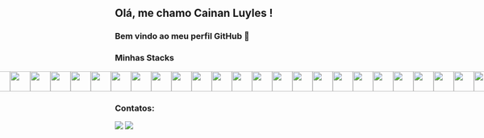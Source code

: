 <link rel="stylesheet" href="https://cdn.jsdelivr.net/gh/devicons/devicon@v2.15.1/devicon.min.css">
          

## Olá, me chamo Cainan Luyles ! 
### Bem vindo ao meu perfil GitHub 👋

### Minhas Stacks
<div style="display:flex; flex-direction:row; justify-content:center; align-items:center, gap:5px">
<img margin="5" width="40" height="40" src="https://cdn.jsdelivr.net/gh/devicons/devicon/icons/arduino/arduino-original.svg" />
<img width="40" height="40" src="https://cdn.jsdelivr.net/gh/devicons/devicon/icons/bootstrap/bootstrap-original.svg" />
<img width="40" height="40" src="https://cdn.jsdelivr.net/gh/devicons/devicon/icons/csharp/csharp-original.svg" />
<img width="40" height="40" src="https://cdn.jsdelivr.net/gh/devicons/devicon/icons/css3/css3-original.svg" />
<img width="40" height="40" src="https://cdn.jsdelivr.net/gh/devicons/devicon/icons/docker/docker-original.svg" />
<img width="40" height="40" src="https://cdn.jsdelivr.net/gh/devicons/devicon/icons/electron/electron-original.svg" />
<img width="40" height="40" src="https://cdn.jsdelivr.net/gh/devicons/devicon/icons/express/express-original-wordmark.svg" />
<img width="40" height="40" src="https://cdn.jsdelivr.net/gh/devicons/devicon/icons/firebase/firebase-plain.svg" />
<img width="40" height="40" src="https://cdn.jsdelivr.net/gh/devicons/devicon/icons/git/git-original.svg" />
<img width="40" height="40" src="https://cdn.jsdelivr.net/gh/devicons/devicon/icons/github/github-original.svg" />
<img width="40" height="40" src="https://cdn.jsdelivr.net/gh/devicons/devicon/icons/html5/html5-original.svg" />
<img width="40" height="40" src="https://cdn.jsdelivr.net/gh/devicons/devicon/icons/javascript/javascript-original.svg" />
<img width="40" height="40" src="https://cdn.jsdelivr.net/gh/devicons/devicon/icons/jest/jest-plain.svg" />
<img width="40" height="40" src="https://cdn.jsdelivr.net/gh/devicons/devicon/icons/mongodb/mongodb-original.svg" />
<img width="40" height="40" src="https://cdn.jsdelivr.net/gh/devicons/devicon/icons/mysql/mysql-original.svg" />
<img width="40" height="40" src="https://cdn.jsdelivr.net/gh/devicons/devicon/icons/nextjs/nextjs-original.svg" />
<img width="40" height="40" src="https://cdn.jsdelivr.net/gh/devicons/devicon/icons/nodejs/nodejs-original-wordmark.svg" />
<img width="40" height="40" src="https://cdn.jsdelivr.net/gh/devicons/devicon/icons/postgresql/postgresql-original.svg" />
<img width="40" height="40" src="https://cdn.jsdelivr.net/gh/devicons/devicon/icons/react/react-original.svg" />
<img width="40" height="40" src="https://cdn.jsdelivr.net/gh/devicons/devicon/icons/redux/redux-original.svg" />
<img width="40" height="40" src="https://cdn.jsdelivr.net/gh/devicons/devicon/icons/sass/sass-original.svg" />
<img width="40" height="40" src="https://cdn.jsdelivr.net/gh/devicons/devicon/icons/socketio/socketio-original.svg" />
<img width="40" height="40" src="https://cdn.jsdelivr.net/gh/devicons/devicon/icons/sqlite/sqlite-original.svg" />
<img width="40" height="40" src="https://cdn.jsdelivr.net/gh/devicons/devicon/icons/typescript/typescript-original.svg" />
<img width="40" height="40" src="https://cdn.jsdelivr.net/gh/devicons/devicon/icons/vscode/vscode-original.svg" />
</div>          

### Contatos:
<div>
<a href = "mailto:luyles@gmail.com"><img src="https://img.shields.io/badge/Gmail-D14836?style=for-the-badge&logo=gmail&logoColor=white" target="_blank"></a>
<a href="https://www.linkedin.com/in/cainan-luyles/" target="_blank"><img src="https://img.shields.io/badge/-LinkedIn-%230077B5?style=for-the-badge&logo=linkedin&logoColor=white" target="_blank"></a>   
</div>
